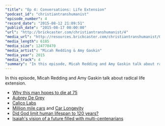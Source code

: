 ```yaml
---
"title": "Ep 4: Conversations: Life Extension"
"podcast_id": "christiantranshumanist"
"episode_number": 4
"record_date": "2015-08-12 21:09:51"
"publish_date": "2015-08-17 00:00:00"
"url": "http://brickcaster.com/christiantranshumanist/4"
"media_url": "http://resources.brickcaster.com/christiantranshumanist/004_life_extension.mp3"
"media_length": 6185
"media_size": 124770470
"media_artist": "Micah Redding & Amy Gaskin"
"media_year": 2015
"media_track": 4
"summary": "In this episode, Micah Redding and Amy Gaskin talk about radical life extension."
---
```


In this episode, Micah Redding and Amy Gaskin talk about radical life extension. 

- [Why this man hopes to die at 75](http://www.theatlantic.com/magazine/archive/2014/10/why-i-hope-to-die-at-75/379329/)
- [Aubrey De Grey](https://www.ted.com/talks/aubrey_de_grey_says_we_can_avoid_aging?language=en)
- [Calico Labs](http://www.calicolabs.com/)
- [Million mile cars](http://www.cheatsheet.com/automobiles/going-the-distance-7-cars-that-have-gone-1m-miles.html/?a=viewall) and [Car Longevity](https://en.wikipedia.org/wiki/Car_longevity)
- [Did God limit human lifespan to 120 years?](http://christianity.stackexchange.com/questions/4163/if-god-set-the-maximum-age-to-120-then-how-could-jacob-be-130-years-old)
- [Isaiah's vision of a future filled with multi-centenarians](https://www.biblegateway.com/passage/?search=Isaiah%2065:20)

